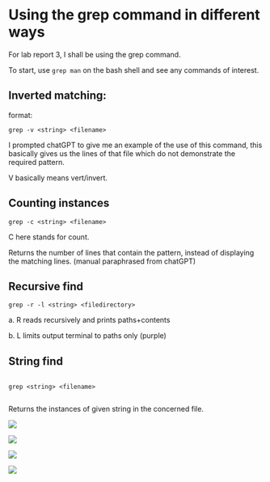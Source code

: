 # Using the grep command in different ways 

For lab report 3, I shall be using the grep command. 

To start, use ```grep man``` on the bash shell and see any commands of interest.

## Inverted matching: 

format:

```
grep -v <string> <filename> 

```

I prompted chatGPT to give me an example of the use of this command, this basically gives us the lines of that file which 
do not demonstrate the required pattern. 

V basically means vert/invert.




## Counting instances

```
grep -c <string> <filename>

```



C here stands for count. 

Returns the number of lines that contain the pattern, instead of displaying the matching lines. (manual paraphrased from chatGPT)


## Recursive find

```
grep -r -l <string> <filedirectory> 

```

a. R reads recursively and prints paths+contents

b. L limits output terminal to paths only (purple)






## String find 

``` 

grep <string> <filename>


```

Returns the instances of given string in the concerned file. 

![](https://imgur.com/mBtSrV6)


![](https://imgur.com/kiEATYG)



![](https://imgur.com/XXcyDBS)


![](https://imgur.com/XU8os60)

